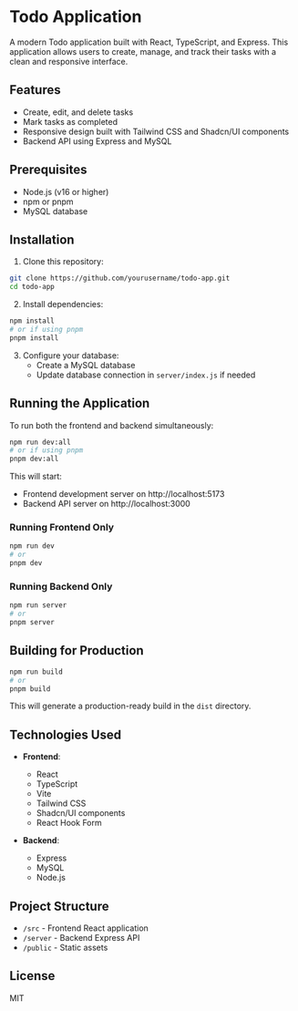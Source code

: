 # Todo Application

A modern Todo application built with React, TypeScript, and Express. This application allows users to create, manage, and track their tasks with a clean and responsive interface.

## Features

- Create, edit, and delete tasks
- Mark tasks as completed
- Responsive design built with Tailwind CSS and Shadcn/UI components
- Backend API using Express and MySQL

## Prerequisites

- Node.js (v16 or higher)
- npm or pnpm
- MySQL database

## Installation

1. Clone this repository:
```bash
git clone https://github.com/yourusername/todo-app.git
cd todo-app
```

2. Install dependencies:
```bash
npm install
# or if using pnpm
pnpm install
```

3. Configure your database:
   - Create a MySQL database
   - Update database connection in `server/index.js` if needed

## Running the Application

To run both the frontend and backend simultaneously:

```bash
npm run dev:all
# or if using pnpm
pnpm dev:all
```

This will start:
- Frontend development server on http://localhost:5173
- Backend API server on http://localhost:3000

### Running Frontend Only

```bash
npm run dev
# or
pnpm dev
```

### Running Backend Only

```bash
npm run server
# or
pnpm server
```

## Building for Production

```bash
npm run build
# or
pnpm build
```

This will generate a production-ready build in the `dist` directory.

## Technologies Used

- **Frontend**:
  - React
  - TypeScript
  - Vite
  - Tailwind CSS
  - Shadcn/UI components
  - React Hook Form

- **Backend**:
  - Express
  - MySQL
  - Node.js

## Project Structure

- `/src` - Frontend React application
- `/server` - Backend Express API
- `/public` - Static assets

## License

MIT 